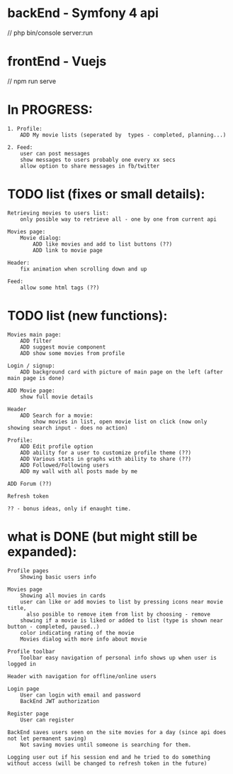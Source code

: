 # backEnd - Symfony 4 api
// php bin/console server:run

# frontEnd - Vuejs
// npm run serve

# In PROGRESS:
    1. Profile:
        ADD My movie lists (seperated by  types - completed, planning...)
        
    2. Feed:
        user can post messages
        show messages to users probably one every xx secs
        allow option to share messages in fb/twitter
        
# TODO list (fixes or small details):
    Retrieving movies to users list:
        only posible way to retrieve all - one by one from current api
        
    Movies page:
        Movie dialog:
            ADD like movies and add to list buttons (??)
            ADD link to movie page
    
    Header:
        fix animation when scrolling down and up
        
    Feed:
        allow some html tags (??)
        
# TODO list (new functions):
    Movies main page:
        ADD filter
        ADD suggest movie component
        ADD show some movies from profile
        
    Login / signup:
        ADD background card with picture of main page on the left (after main page is done)
            
    ADD Movie page:
        show full movie details
        
    Header
        ADD Search for a movie:
            show movies in list, open movie list on click (now only showing search input - does no action)
        
    Profile:
        ADD Edit profile option
        ADD ability for a user to customize profile theme (??)
        ADD Various stats in graphs with ability to share (??)
        ADD Followed/Following users
        ADD my wall with all posts made by me
        
    ADD Forum (??)
    
    Refresh token

    ?? - bonus ideas, only if enaught time.

# what is DONE (but might still be expanded):
    Profile pages
        Showing basic users info

    Movies page
        Showing all movies in cards
        user can like or add movies to list by pressing icons near movie title, 
          also posible to remove item from list by choosing - remove
        showing if a movie is liked or added to list (type is shown near button - completed, paused..)
        color indicating rating of the movie
        Movies dialog with more info about movie
        
    Profile toolbar
        Toolbar easy navigation of personal info shows up when user is logged in
        
    Header with navigation for offline/online users
    
    Login page
        User can login with email and password
        BackEnd JWT authorization
    
    Register page
        User can register
        
    BackEnd saves users seen on the site movies for a day (since api does not let permanent saving)
        Not saving movies until someone is searching for them.
        
    Logging user out if his session end and he tried to do something without access (will be changed to refresh token in the future)